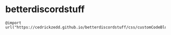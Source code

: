 # betterdiscordstuff

```
@import url("https://cedrickzedd.github.io/betterdiscordstuff/css/customCodeBlocks.css");
```
